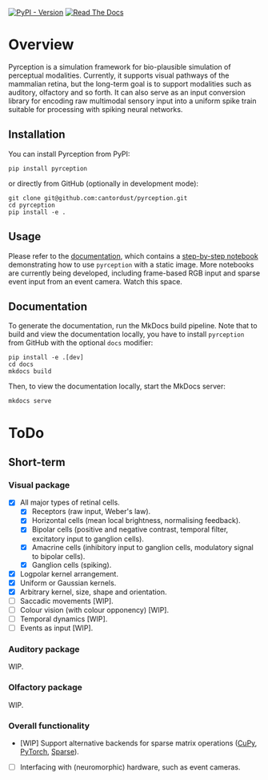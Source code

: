 [![PyPI - Version](https://img.shields.io/pypi/v/pyrception)](https://pypi.org/project/pyrception/)
[![Read The Docs](https://readthedocs.org/projects/pyrception/badge/?version=latest)](https://pyrception.readthedocs.io/en/latest/)

# Overview
Pyrception is a simulation framework for bio-plausible simulation of perceptual modalities. Currently, it supports visual pathways of the mammalian retina, but the long-term goal is to support modalities such as auditory, olfactory and so forth. It can also serve as an input conversion library for encoding raw multimodal sensory input into a uniform spike train suitable for processing with spiking neural networks.

## Installation

You can install Pyrception from PyPI:

```shell
pip install pyrception
```

or directly from GitHub (optionally in development mode):

```shell
git clone git@github.com:cantordust/pyrception.git
cd pyrception
pip install -e .
```

## Usage

Please refer to the [documentation](#documentation), which contains a [step-by-step notebook](docs/docs/notebooks/image.ipynb) demonstrating how to use `pyrception` with a static image. More notebooks are currently being developed, including frame-based RGB input and sparse event input from an event camera. Watch this space.

## Documentation

To generate the documentation, run the MkDocs build pipeline. Note that to build and view the documentation locally, you have to install `pyrception` from GitHub with the optional `docs` modifier:

```shell
pip install -e .[dev]
cd docs
mkdocs build
```

Then, to view the documentation locally, start the MkDocs server:

```shell
mkdocs serve
```

# ToDo

## Short-term
### Visual package
- [X] All major types of retinal cells.
    - [X] Receptors (raw input, Weber's law).
    - [X] Horizontal cells (mean local brightness, normalising feedback).
    - [X] Bipolar cells (positive and negative contrast, temporal filter, excitatory input to ganglion cells).
    - [X] Amacrine cells (inhibitory input to ganglion cells, modulatory signal to bipolar cells).
    - [X] Ganglion cells (spiking).
- [X] Logpolar kernel arrangement.
- [X] Uniform or Gaussian kernels.
- [X] Arbitrary kernel, size, shape and orientation.
- [ ] Saccadic movements [WIP].
- [ ] Colour vision (with colour opponency) [WIP].
- [ ] Temporal dynamics [WIP].
- [ ] Events as input [WIP].

### Auditory package
WIP.

### Olfactory package
WIP.

### Overall functionality
- [WIP] Support alternative backends for sparse matrix operations ([CuPy](https://cupy.dev/), [PyTorch](https://pytorch.org/docs/stable/sparse.html), [Sparse](https://sparse.pydata.org/en/stable/)).
- [ ] Interfacing with (neuromorphic) hardware, such as event cameras.
